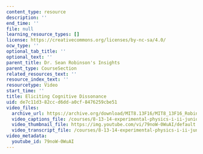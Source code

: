 ```yaml
---
content_type: resource
description: ''
end_time: ''
file: null
learning_resource_types: []
license: https://creativecommons.org/licenses/by-nc-sa/4.0/
ocw_type: ''
optional_tab_title: ''
optional_text: ''
parent_title: Dr. Sean Robinson's Insights
parent_type: CourseSection
related_resources_text: ''
resource_index_text: ''
resourcetype: Video
start_time: ''
title: Eliciting Cognitive Dissonance
uid: de7c11d3-82cc-d6dd-a0cf-8476259cbe51
video_files:
  archive_url: https://archive.org/download/MIT8.13F16/MIT8_13F16_Robinson_Cognitive_Dissonance_300k.mp4
  video_captions_file: /courses/8-13-14-experimental-physics-i-ii-junior-lab-fall-2016-spring-2017/2333b9e108db5766a58bf6df585f88f6_79noW-0WuAI.vtt
  video_thumbnail_file: https://img.youtube.com/vi/79noW-0WuAI/default.jpg
  video_transcript_file: /courses/8-13-14-experimental-physics-i-ii-junior-lab-fall-2016-spring-2017/53fe26685e7de5cfd81ba3c3c40ea8b5_79noW-0WuAI.pdf
video_metadata:
  youtube_id: 79noW-0WuAI
---
```

